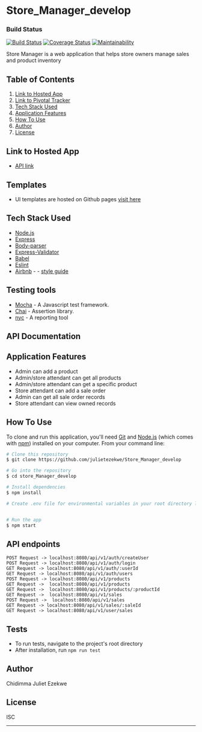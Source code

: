 # Store_Manager_develop

### Build Status

[![Build Status](https://travis-ci.org/julietezekwe/Store_Manager_develop.svg?branch=develop)](https://travis-ci.org/julietezekwe/Store_Manager_develop)
[![Coverage Status](https://coveralls.io/repos/github/julietezekwe/Store_Manager_develop/badge.svg?branch=ft-travis-CI-161205470)](https://coveralls.io/github/julietezekwe/Store_Manager_develop?branch=ft-travis-CI-161205470)
[![Maintainability](https://api.codeclimate.com/v1/badges/675204b94a8eef52f333/maintainability)](https://codeclimate.com/github/julietezekwe/Store_Manager_develop/maintainability)

Store Manager is a web application that helps store owners manage sales and product inventory

## Table of Contents
1. <a href="#hosted-app">Link to Hosted App</a>
2. <a href="#pivotal-tracker">Link to Pivotal Tracker</a>
3. <a href="#tech-stack-used">Tech Stack Used</a>
4. <a href="#application-features">Application Features</a>
5. <a href="#how-to-use">How To Use</a>
6. <a href="#author">Author</a>
7. <a href="#license">License</a>


## Link to Hosted App
* [API link](https://store-manager-develop.herokuapp.com/api/v1)

## Templates
* UI templates are hosted on Github pages [visit here](https://julietezekwe.github.io/Store_Manager_develop/UI/login.html)


## Tech Stack Used

- [Node.js](https://nodejs.org/)
- [Express](https://expressjs.com/)
- [Body-parser](https://www.npmjs.com/package/body-parser)
- [Express-Validator](https://www.npmjs.com/package/express-validator)
- [Babel](https://babeljs.io) 
- [Eslint](https://eslint.org/)
- [Airbnb](https://www.npmjs.com/package/eslint-config-airbnb) - - [style guide](https://github.com/airbnb/javascript)


## Testing tools
* [Mocha](https://mochajs.org/) - A Javascript test framework.
* [Chai](http://chaijs.com) - Assertion library.
* [nyc](https://github.com/istanbuljs/nyc) - A reporting tool


## API Documentation



## Application Features

* Admin can add a product
* Admin/store attendant can get all products
* Admin/store attendant can get a specific product
* Store attendant can add a sale order
* Admin can get all sale order records
* Store attendant can view owned records


## How To Use

To clone and run this application, you'll need [Git](https://git-scm.com) and [Node.js](https://nodejs.org/en/download/) (which comes with [npm](http://npmjs.com)) installed on your computer. From your command line:

```bash
# Clone this repository
$ git clone https://github.com/julietezekwe/Store_Manager_develop

# Go into the repository
$ cd store_Manager_develop

# Install dependencies
$ npm install

# Create .env file for environmental variables in your root directory like the .env.example file


# Run the app
$ npm start
```

## API endpoints
```
POST Request -> localhost:8080/api/v1/auth/createUser
POST Request -> localhost:8080/api/v1/auth/login
GET Request -> localhost:8080/api/v1/auth/:userId
GET Request -> localhost:8080/api/v1/auth/users
POST Request -> localhost:8080/api/v1/products
GET Request ->  localhost:8080/api/v1/products
GET Request ->  localhost:8080/api/v1/products/:productId    
GET Request ->  localhost:8080/api/v1/sales
POST Request ->  localhost:8080/api/v1/sales
GET Request -> localhost:8080/api/v1/sales/:saleId
GET Request -> localhost:8080/api/v1/user/sales
```

## Tests

* To run tests, navigate to the project's root directory
* After installation, run `npm run test`

## Author

Chidimma Juliet Ezekwe


## License

ISC

---
